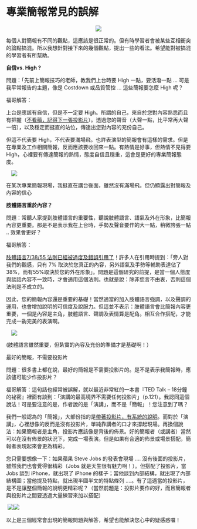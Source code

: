 # 專業簡報常見的誤解 

<div style="clear: both; text-align: center;"></div>
<div style="clear: both; text-align: center;"><a href="http://4.bp.blogspot.com/-WQU83SVCIaI/VhYLdSm8tDI/AAAAAAAAO64/v3bEv6uriDY/s1600/image_thumb_703b8415abbb8bff73563bcb57a3e570.png" style="margin-left: 1em; margin-right: 1em;"><img border="0" src="http://4.bp.blogspot.com/-WQU83SVCIaI/VhYLdSm8tDI/AAAAAAAAO64/v3bEv6uriDY/s1600/image_thumb_703b8415abbb8bff73563bcb57a3e570.png"/></a></div>
<p>每個人對簡報有不同的觀點，這應該是很正常的。但有時學習者會被某些互相衝突的論點搞混。所以我想針對接下來的幾個觀點，提出一些的看法。希望能對被搞混的學習者有所幫助。</p>
<p><b>自信vs. High ?</b></p>
<p>問題：「先前上簡報技巧的老師，教我們上台時要 High 一點，要活潑一點 … 可是我平常報告的主題，像是 Costdown 或品質管控 … 這些簡報要怎麼 High 呢？</p>
<p><a name="more"></a></p>
<p>福哥解答：</p>
<p>上台是應該有自信，但是不一定要 High。所謂的自己，來自於您對內容熟悉而且有把握（<a href="http://www.afu.tw/index.php?option=com_content&amp;view=article&amp;id=290:2013-09-17-14-42-08&amp;catid=14:2010-11-28-05-07-48&amp;Itemid=18">不看稿，記得下一張投影片</a>）。透過您的聲音（大聲一點，比平常再大聲一倍），以及穩定而挺直的站位，傳達出您對內容的充份自己。</p>
<p>但這不代表要 High，不代表要滿場飛。也許表演型的簡報會有這樣的需求。但是在專業及工作相關簡報，反而應該要收回來一點。有熱情是好事，但熱情不見得要 High，心裡要有傳達簡報的熱情，態度自信且穩重，這會是更好的專業簡報態度。</p>
<p><a href="http://3.bp.blogspot.com/-n6jvhF87Ou8/VhYLdwrxDaI/AAAAAAAAO68/SJfO9Ekb-wg/s1600/image_thumb_c865e4f5c5cc6108130d30a83a157d5b.png" style="margin-left: 1em; margin-right: 1em; text-align: center;"><img border="0" src="http://3.bp.blogspot.com/-n6jvhF87Ou8/VhYLdwrxDaI/AAAAAAAAO68/SJfO9Ekb-wg/s1600/image_thumb_c865e4f5c5cc6108130d30a83a157d5b.png"/></a></p>
<p>在某次專業簡報現場，我挺直在講台後面，雖然沒有滿場飛。但仍顯露出對簡報及內容的信心</p>
<p><b>肢體語言重於內容？</b></p>
<p>問題：常聽人家提到肢體語言的重要性，聽說肢體語言、語氣及外在形象，比簡報內容更重要。那是不是表示我在上台時，手勢及聲音要作的大一點，稍微誇張一點 .. 效果會更好？</p>
<p>福哥解答：</p>
<p><a href="http://www.afu.tw/index.php?option=com_content&amp;task=view&amp;id=165">肢體語言7/38/55 法則已經被過度及錯誤引用了</a>！許多人在引用時提到：「旁人對我們的觀感，只有 7% 取決於您真正的內容，另外語氣及手勢等輔助表達佔了38%，而有55%取決於您的外在形象」。問題是這個研究的前提，是當一個人態度與談話內容不一致時，才會適用這個法則。也就是說：除非您言不由衷，否則這個法則是不成立的。</p>
<p>因此，您的簡報內容還是重要的基礎！當然適當的加入肢體語言強調，以及聲調的運用，也會增加說明的可信度及說服力。但這並不表示：肢體語言會比簡報內容更重要，一個是內容是主角，肢體語言、聲調及表情算是配角。相互合作搭配，才能完成一齣完美的表演啊。</p>
<p><a href="http://3.bp.blogspot.com/-xqiS6xpJ_A4/VhYLddd5_UI/AAAAAAAAO60/RMKeX4ad9zs/s1600/image_thumb_30364bf3f47895c1328d88bc54b61741.png" style="margin-left: 1em; margin-right: 1em; text-align: center;"><img border="0" src="http://3.bp.blogspot.com/-xqiS6xpJ_A4/VhYLddd5_UI/AAAAAAAAO60/RMKeX4ad9zs/s1600/image_thumb_30364bf3f47895c1328d88bc54b61741.png"/></a></p>
<p>(肢體語言雖然重要，但紮實的內容及充份的準備才是基礎啊！）</p>
<p>最好的簡報，不需要投影片</p>
<p>問題：很多書上都在說，最好的簡報是不需要投影片的。是不是表示我簡報時，應該儘可能少作投影片？</p>
<p>福哥解答：這句話也經常被誤解，就以最近非常紅的一本書『TED Talk – 18分鐘的袐密』裡面有談到：「演講的最高境界不需要任何投影片」（p.121）。我認同這個說法！可是要注意的是，作者說的是「演講」，而不是「簡報」！您注意到了嗎？</p>
<p>我們一般認為的「簡報」，大部份指的是<a href="http://www.afu.tw/index.php?option=com_content&amp;view=article&amp;id=263:2012-07-04-15-59-57&amp;catid=14:2010-11-28-05-07-48&amp;Itemid=18">帶著投影片，有系統的說明</a>。而對於「演講」，心裡想像的反而是沒有投影片，單純靠講者的口才來撐起現場。再換個說法：如果簡報者是主角，投影片應該像是背後的佈景。好的簡報者（或講者）當然可以在沒有佈景的狀況下，完成一場表演。但是如果有合適的佈景或場景搭配，簡報者表現起來會更為精彩。</p>
<p>您只需要想像一下：如果蘋果 Steve Jobs 的發表會現場 …. 沒有後面的投影片，雖然我們也會覺得很精彩（Jobs 就是天生很有魅力啊！）。但搭配了投影片，當 Jobs 談到 iPhone，就出現了 iPhone 的樣子；當他談到內部結構，就出現了內部結構圖；當他提及特點，就出現半圖半文的特點條列 ….。有了這適當的投影片，是不是讓整個簡報的說明更精彩呢？（當然前題是：投影片要作的好，而且簡報者與投影片之間要透過大量練習來加以搭配）</p>
<p> <img border="0" src="http://3.bp.blogspot.com/-4IgxRdsqehU/VhYLckwtbwI/AAAAAAAAO6s/SZD0IIAWHxc/s1600/image_thumb_0c4eb4e8c720f125b5d246ab7937112b.png"/><img border="0" src="http://3.bp.blogspot.com/-qeIVMJs3GfE/VhYLd5q2jtI/AAAAAAAAO7A/qkAqHXe57Zs/s1600/image_thumb_d759baf9f338c3f633057cc3d941dbbd.png"/></p>
<p>以上是三個經常會出現的簡報問題與解答，希望也能解決您心中的疑感惑囉！</p>